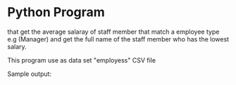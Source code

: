 # Python Program
that get the average salaray of staff member that match a employee type e.g (Manager)
and get the full name of the staff member who has the lowest salary. 

This program use as data set "employess" CSV file

Sample output: 

